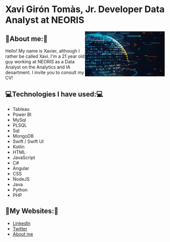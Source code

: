 # Xavi Girón Tomàs, Jr. Developer Data Analyst at NEORIS
<img src="https://github.com/XaviGT10/Presentation/blob/main/istockphoto-1200200188-612x612.jpg" width=50% align="right">

## 👤About me:👤

Hello! My name is Xavier, although I rather be called Xavi. I'm a 21 year old guy working at NEORIS as a Data Analyst on the Analytics and IA deoartment.
I invite you to consult my CV!



## 💻Technologies I have used:💻
- Tableau
- Power BI
- MySql
- PLSQL
- Sql
- MongoDB
- Swift / Swift UI
- Kotlin
- HTML
- JavaScript
- C#
- Angular
- CSS
- NodeJS
- Java
- Python
- PHP



## 💪My Websites:💪
 - [LinkedIn](https://www.linkedin.com/in/xaviergiróntomàs/)
 - [Twitter](https://twitter.com/XaviGironTomas)
 - [About me](https://about.me/xavigiron)
